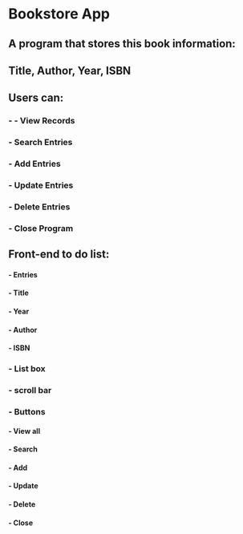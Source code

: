 # Bookstore App
## A program that stores this book information:
## Title, Author, Year, ISBN

## Users can:
### -  - View Records
### -  Search Entries
### -  Add Entries
### -  Update Entries
### -  Delete Entries
### -  Close Program

## Front-end to do list:
#### -  Entries
#### -  Title
#### -  Year
#### -  Author
#### -  ISBN
### -  List box
### -  scroll bar
### -  Buttons
#### -  View all
#### -  Search
#### -  Add
#### -  Update
#### -  Delete
#### -  Close